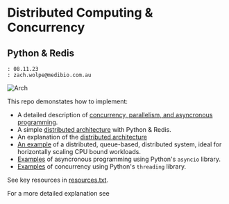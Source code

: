 # Distributed Computing & Concurrency
## Python & Redis

```
: 08.11.23
: zach.wolpe@medibio.com.au
```

![Arch](https://github.com/ZachWolpe/Distributed-Computing-and-Concurrency-in-Python/blob/assets/arch-v1.png)




This repo demonstates how to implement:
- A detailed description of [concurrency, parallelism, and asyncronous programming](https://github.com/ZachWolpe/Distributed-Computing-and-Concurrency-in-Python/blob/main/concurrency.md).
- A simple [distributed architecture](https://github.com/ZachWolpe/Distributed-Computing-and-Concurrency-in-Python/blob/main/distributed_computing.md) with Python & Redis.
- An explanation of the [distributed architecture](https://github.com/ZachWolpe/Distributed-Computing-and-Concurrency-in-Python/blob/main/distributed-computing-architecture.md)
- [An example](https://github.com/ZachWolpe/Distributed-Computing-and-Concurrency-in-Python/tree/main/distributed-computation) of a distributed, queue-based, distributed system, ideal for horizontally scaling CPU bound workloads.
- [Examples](https://github.com/ZachWolpe/Distributed-Computing-and-Concurrency-in-Python/blob/main/code/asyncIO.py) of asyncronous programming using Python's `asyncio` library.
- [Examples](https://github.com/ZachWolpe/Distributed-Computing-and-Concurrency-in-Python/tree/main/code) of concurrency using Python's `threading` library.

See key resources in [resources.txt](https://github.com/ZachWolpe/Distributed-Computing-and-Concurrency-in-Python/blob/main/resources.txt).




For a more detailed explanation see [](medium.com/zachwolpe)
